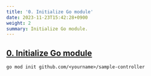 ```yaml
---
title: '0. Initialize Go module'
date: 2023-11-23T15:42:28+0900
weight: 2
summary: Initialize Go module.
---
```


## [0. Initialize Go module](https://github.com/nakamasato/sample-controller/commit/d5bd3b7c353ece1f694822e510f01c9da38ed4d6)

```
go mod init github.com/<yourname>/sample-controller
```
